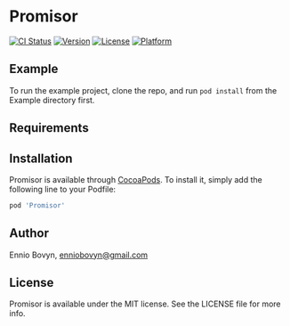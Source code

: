 # Promisor

[![CI Status](https://img.shields.io/travis/enniobovyn/Promisor.svg?style=flat)](https://travis-ci.org/enniobovyn/Promisor)
[![Version](https://img.shields.io/cocoapods/v/Promisor.svg?style=flat)](https://cocoapods.org/pods/Promisor)
[![License](https://img.shields.io/cocoapods/l/Promisor.svg?style=flat)](https://cocoapods.org/pods/Promisor)
[![Platform](https://img.shields.io/cocoapods/p/Promisor.svg?style=flat)](https://cocoapods.org/pods/Promisor)

## Example

To run the example project, clone the repo, and run `pod install` from the Example directory first.

## Requirements

## Installation

Promisor is available through [CocoaPods](https://cocoapods.org). To install
it, simply add the following line to your Podfile:

```ruby
pod 'Promisor'
```

## Author

Ennio Bovyn, enniobovyn@gmail.com

## License

Promisor is available under the MIT license. See the LICENSE file for more info.
